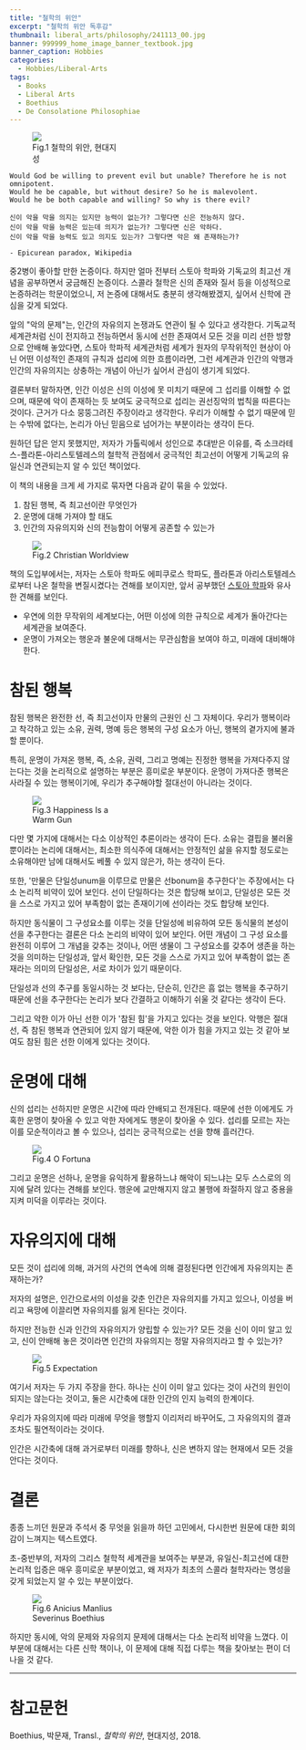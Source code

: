 ```yaml
---
title: "철학의 위안"
excerpt: "철학의 위안 독후감"
thumbnail: liberal_arts/philosophy/241113_00.jpg
banner: 999999_home_image_banner_textbook.jpg
banner_caption: Hobbies
categories:
  - Hobbies/Liberal-Arts
tags:
  - Books
  - Liberal Arts
  - Boethius
  - De Consolatione Philosophiae
---
```


<figure class="align-center" style="width: 30%">
  <a href="{{ site.url }}{{ site.baseurl }}/assets/images/liberal_arts/philosophy/241113_00.jpg">
  <img src="{{ site.url }}{{ site.baseurl }}/assets/images/liberal_arts/philosophy/241113_00.jpg">
  </a>
  <figcaption>
  Fig.1 철학의 위안, 현대지성
  </figcaption>
</figure>

    Would God be willing to prevent evil but unable? Therefore he is not omnipotent.
    Would he be capable, but without desire? So he is malevolent.
    Would he be both capable and willing? So why is there evil?

    신이 악을 막을 의지는 있지만 능력이 없는가? 그렇다면 신은 전능하지 않다.
    신이 악을 막을 능력은 있는데 의지가 없는가? 그렇다면 신은 악하다.
    신이 악을 막을 능력도 있고 의지도 있는가? 그렇다면 악은 왜 존재하는가?

    - Epicurean paradox, Wikipedia

중2병이 좋아할 만한 논증이다. 하지만 얼마 전부터 스토아 학파와 기독교의 최고선 개념을 공부하면서 궁금해진 논증이다. 스콜라 철학은 신의 존재와 질서 등을 이성적으로 논증하려는 학문이었으니, 저 논증에 대해서도 충분히 생각해봤겠지, 싶어서 신학에 관심을 갖게 되었다.

앞의 "악의 문제"는, 인간의 자유의지 논쟁과도 연관이 될 수 있다고 생각한다. 기독교적 세계관처럼 신이 전지하고 전능하면서 동시에 선한 존재여서 모든 것을 미리 선한 방향으로 안배해 놓았다면, 스토아 학파적 세계관처럼 세계가 원자의 무작위적인 현상이 아닌 어떤 이성적인 존재의 규칙과 섭리에 의한 흐름이라면, 그런 세계관과 인간의 악행과 인간의 자유의지는 상충하는 개념이 아닌가 싶어서 관심이 생기게 되었다.

결론부터 말하자면, 인간 이성은 신의 이성에 못 미치기 때문에 그 섭리를 이해할 수 없으며, 때문에 악이 존재하는 듯 보여도 궁극적으로 섭리는 권선징악의 법칙을 따른다는 것이다. 근거가 다소 뭉뚱그려진 주장이라고 생각한다. 우리가 이해할 수 없기 때문에 믿는 수밖에 없다는, 논리가 아닌 믿음으로 넘어가는 부분이라는 생각이 든다.

원하던 답은 얻지 못했지만, 저자가 가톨릭에서 성인으로 추대받은 이유를, 즉 소크라테스-플라톤-아리스토텔레스의 철학적 관점에서 궁극적인 최고선이 어떻게 기독교의 유일신과 연관되는지 알 수 있던 책이었다.

이 책의 내용을 크게 세 가지로 묶자면 다음과 같이 묶을 수 있었다.

1. 참된 행복, 즉 최고선이란 무엇인가
2. 운명에 대해 가져야 할 태도
3. 인간의 자유의지와 신의 전능함이 어떻게 공존할 수 있는가

<figure style="width: 80%" class="align-center">
  <a href="/assets/images/liberal_arts/philosophy/250106_00.jpg">
  <img src="{{ site.url }}{{ site.baseurl }}/assets/images/liberal_arts/philosophy/250106_00.jpg">
  </a>
  <figcaption>
  Fig.2 Christian Worldview
  </figcaption>
</figure>

책의 도입부에서는, 저자는 스토아 학파도 에피쿠로스 학파도, 플라톤과 아리스토텔레스로부터 나온 철학을 변질시켰다는 견해를 보이지만, 앞서 공부했던 <a href="{{ site.url }}{{ site.baseurl }}/hobbies/liberal-arts/meditations-00/">스토아 학파</a>와 유사한 견해를 보인다.

* 우연에 의한 무작위의 세계보다는, 어떤 이성에 의한 규칙으로 세계가 돌아간다는 세계관을 보여준다.
* 운명이 가져오는 행운과 불운에 대해서는 무관심함을 보여야 하고, 미래에 대비해야 한다.

# 참된 행복

참된 행복은 완전한 선, 즉 최고선이자 만물의 근원인 신 그 자체이다. 우리가 행복이라고 착각하고 있는 소유, 권력, 명예 등은 행복의 구성 요소가 아닌, 행복의 곁가지에 불과할 뿐이다.

특히, 운명이 가져온 행복, 즉, 소유, 권력, 그리고 명예는 진정한 행복을 가져다주지 않는다는 것을 논리적으로 설명하는 부분은 흥미로운 부분이다. 운명이 가져다준 행복은 사라질 수 있는 행복이기에, 우리가 추구해야할 절대선이 아니라는 것이다.

<figure style="width: 30%" class="align-center">
  <a href="/assets/images/liberal_arts/philosophy/250106_01.PNG">
  <img src="{{ site.url }}{{ site.baseurl }}/assets/images/liberal_arts/philosophy/250106_01.PNG">
  </a>
  <figcaption>
  Fig.3 Happiness Is a Warm Gun
  </figcaption>
</figure>

다만 몇 가지에 대해서는 다소 이상적인 추론이라는 생각이 든다. 소유는 결핍을 불러올 뿐이라는 논리에 대해서는, 최소한 의식주에 대해서는 안정적인 삶을 유지할 정도로는 소유해야만 남에 대해서도 베풀 수 있지 않은가, 하는 생각이 든다.

또한, '만물은 단일성unum을 이루므로 만물은 선bonum을 추구한다'는 주장에서는 다소 논리적 비약이 있어 보인다. 선이 단일하다는 것은 합당해 보이고, 단일성은 모든 것을 스스로 가지고 있어 부족함이 없는 존재이기에 선이라는 것도 합당해 보인다.

하지만 동식물이 그 구성요소를 이루는 것을 단일성에 비유하여 모든 동식물의 본성이 선을 추구한다는 결론은 다소 논리의 비약이 있어 보인다. 어떤 개념이 그 구성 요소를 완전히 이루어 그 개념을 갖추는 것이나, 어떤 생물이 그 구성요소를 갖추어 생존을 하는 것을 의미하는 단일성과, 앞서 확인한, 모든 것을 스스로 가지고 있어 부족함이 없는 존재라는 의미의 단일성은, 서로 차이가 있기 때문이다.

단일성과 선의 추구를 동일시하는 것 보다는, 단순히, 인간은 흠 없는 행복을 추구하기 때문에 선을 추구한다는 논리가 보다 간결하고 이해하기 쉬울 것 같다는 생각이 든다.

그리고 악한 이가 아닌 선한 이가 '참된 힘'을 가지고 있다는 것을 보인다. 악행은 절대선, 즉 참된 행복과 연관되어 있지 않기 때문에, 악한 이가 힘을 가지고 있는 것 같아 보여도 참된 힘은 선한 이에게 있다는 것이다.

# 운명에 대해

신의 섭리는 선하지만 운명은 시간에 따라 안배되고 전개된다. 때문에 선한 이에게도 가혹한 운명이 찾아올 수 있고 악한 자에게도 행운이 찾아올 수 있다. 섭리를 모르는 자는 이를 모순적이라고 볼 수 있으나, 섭리는 궁극적으로는 선을 향해 흘러간다.

<figure style="width: 30%" class="align-center">
  <a href="/assets/images/liberal_arts/philosophy/250106_02.jpg">
  <img src="{{ site.url }}{{ site.baseurl }}/assets/images/liberal_arts/philosophy/250106_02.jpg">
  </a>
  <figcaption>
  Fig.4 O Fortuna
  </figcaption>
</figure>

그리고 운명은 선하나, 운명을 유익하게 활용하느냐 해악이 되느냐는 모두 스스로의 의지에 달려 있다는 견해를 보인다. 행운에 교만해지지 않고 불행에 좌절하지 않고 중용을 지켜 미덕을 이루라는 것이다.

# 자유의지에 대해

모든 것이 섭리에 의해, 과거의 사건의 연속에 의해 결정된다면 인간에게 자유의지는 존재하는가?

저자의 설명은, 인간으로서의 이성을 갖춘 인간은 자유의지를 가지고 있으나, 이성을 버리고 욕망에 이끌리면 자유의지를 잃게 된다는 것이다.

하지만 전능한 신과 인간의 자유의지가 양립할 수 있는가? 모든 것을 신이 이미 알고 있고, 신이 안배해 놓은 것이라면 인간의 자유의지는 정말 자유의지라고 할 수 있는가?

<figure style="width: 50%" class="align-center">
  <a href="/assets/images/liberal_arts/philosophy/250108_00.png">
  <img src="{{ site.url }}{{ site.baseurl }}/assets/images/liberal_arts/philosophy/250108_00.png">
  </a>
  <figcaption>
  Fig.5 Expectation
  </figcaption>
</figure>

여기서 저자는 두 가지 주장을 한다. 하나는 신이 이미 알고 있다는 것이 사건의 원인이 되지는 않는다는 것이고, 둘은 시간축에 대한 인간의 인지 능력의 한계이다.

우리가 자유의지에 따라 미래에 무엇을 행할지 이리저리 바꾸어도, 그 자유의지의 결과조차도 필연적이라는 것이다.

인간은 시간축에 대해 과거로부터 미래를 향하나, 신은 변하지 않는 현재에서 모든 것을 안다는 것이다.

# 결론

종종 느끼던 원문과 주석서 중 무엇을 읽을까 하던 고민에서, 다시한번 원문에 대한 회의감이 느껴지는 텍스트였다.

초-중반부의, 저자의 그리스 철학적 세계관을 보여주는 부분과, 유일신-최고선에 대한 논리적 입증은 매우 흥미로운 부분이었고, 왜 저자가 최초의 스콜라 철학자라는 명성을 갖게 되었는지 알 수 있는 부분이었다.

<figure style="width: 30%" class="align-center">
  <a href="/assets/images/liberal_arts/philosophy/250112_00.jpeg">
  <img src="{{ site.url }}{{ site.baseurl }}/assets/images/liberal_arts/philosophy/250112_00.jpeg">
  </a>
  <figcaption>
  Fig.6 Anicius Manlius Severinus Boethius
  </figcaption>
</figure>

하지만 동시에, 악의 문제와 자유의지 문제에 대해서는 다소 논리적 비약을 느꼈다. 이 부분에 대해서는 다른 신학 책이나, 이 문제에 대해 직접 다루는 책을 찾아보는 편이 더 나을 것 같다.

---

# 참고문헌

Boethius, 박문재, Transl., *철학의 위안*, 현대지성, 2018.
